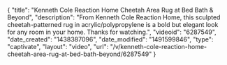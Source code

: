 {
    "title": "Kenneth Cole Reaction Home Cheetah Area Rug at Bed Bath & Beyond",
    "description": "From Kenneth Cole Reaction Home, this sculpted cheetah-patterned rug in acrylic\/polypropylene is a bold but elegant look for any room in your home. Thanks for watching.",
    "videoid": "6287549",
    "date_created": "1438387096",
    "date_modified": "1491599846",
    "type": "captivate",
    "layout": "video",
    "url": "\/v\/kenneth-cole-reaction-home-cheetah-area-rug-at-bed-bath-beyond\/6287549"
}